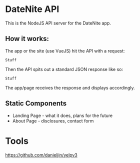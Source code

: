 # DateNite API

This is the NodeJS API server for the DateNite app.

## How it works:

The app or the site (use VueJS) hit the API with a request:

`Stuff`

Then the API spits out a standard JSON response like so:

`Stuff`

The app/page receives the response and displays accordingly.

## Static Components

* Landing Page - what it does, plans for the future
* About Page - disclosures, contact form


# Tools

https://github.com/danieljin/yelpv3


